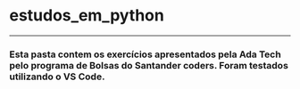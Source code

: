 # estudos_em_python
<hr>
<h3> Esta pasta contem os exercícios apresentados pela Ada Tech pelo programa de Bolsas do Santander coders.
Foram testados utilizando o VS Code. 
